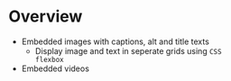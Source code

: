 # Overview
- Embedded images with captions, alt and title texts
    - Display image and text in seperate grids using <code>CSS flexbox</code>
- Embedded videos
